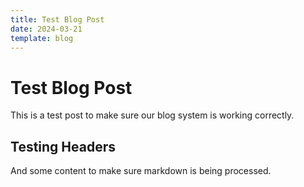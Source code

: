 ```yaml
---
title: Test Blog Post
date: 2024-03-21
template: blog
---
```


# Test Blog Post

This is a test post to make sure our blog system is working correctly.

## Testing Headers

And some content to make sure markdown is being processed. 